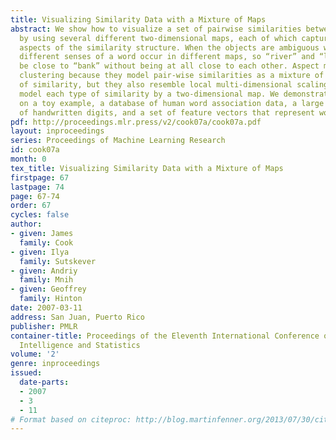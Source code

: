 ```yaml
---
title: Visualizing Similarity Data with a Mixture of Maps
abstract: We show how to visualize a set of pairwise similarities between objects
  by using several different two-dimensional maps, each of which captures different
  aspects of the similarity structure. When the objects are ambiguous words, for example,
  different senses of a word occur in different maps, so “river” and “loan” can both
  be close to “bank” without being at all close to each other. Aspect maps resemble
  clustering because they model pair-wise similarities as a mixture of different types
  of similarity, but they also resemble local multi-dimensional scaling because they
  model each type of similarity by a two-dimensional map. We demonstrate our method
  on a toy example, a database of human word association data, a large set of images
  of handwritten digits, and a set of feature vectors that represent words.
pdf: http://proceedings.mlr.press/v2/cook07a/cook07a.pdf
layout: inproceedings
series: Proceedings of Machine Learning Research
id: cook07a
month: 0
tex_title: Visualizing Similarity Data with a Mixture of Maps
firstpage: 67
lastpage: 74
page: 67-74
order: 67
cycles: false
author:
- given: James
  family: Cook
- given: Ilya
  family: Sutskever
- given: Andriy
  family: Mnih
- given: Geoffrey
  family: Hinton
date: 2007-03-11
address: San Juan, Puerto Rico
publisher: PMLR
container-title: Proceedings of the Eleventh International Conference on Artificial
  Intelligence and Statistics
volume: '2'
genre: inproceedings
issued:
  date-parts:
  - 2007
  - 3
  - 11
# Format based on citeproc: http://blog.martinfenner.org/2013/07/30/citeproc-yaml-for-bibliographies/
---
```

